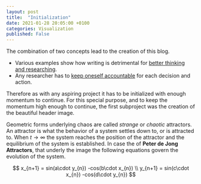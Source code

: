 ```yaml
---
layout: post
title:  "Initialization"
date: 2021-01-28 20:05:00 +0100
categories: Visualization
published: False
---
```


The combination of two concepts lead to the creation of this blog.

- Various examples show how writing is detrimental for [better thinking and researching](http://gregorygundersen.com/blog/2020/01/12/why-research-blog/).
- Any researcher has to [keep oneself accountable](https://en.wikipedia.org/wiki/Skin_in_the_Game_(book)) for each decision and action. 

Therefore as with any aspiring project it has to be initialized with enough momentum to continue. For this special purpose, and to keep the momentum high enough to continue, the first subproject was the creation of the beautiful header image.

Geometric forms underlying chaos are called *strange* or *chaotic* attractors. An attractor is what the behavior of a system settles down to, or is attracted to. When $t \rightarrow \infty$ the system reaches the position of the attractor and the equilibrium of the system is established. In case the of **Peter de Jong Attractors**, that underly the image the following equations govern the evolution of the system.

<p>

$$
x_{n+1} = sin(a\cdot y_{n}) -cos(b\cdot x_{n}) \\
y_{n+1} = sin(c\cdot x_{n}) -cos(d\cdot y_{n})
$$

</p>